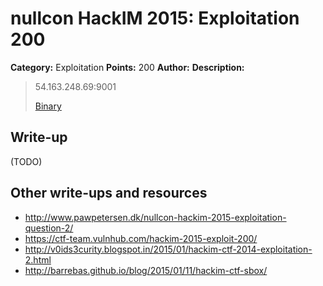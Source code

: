 # nullcon HackIM 2015: Exploitation 200

**Category:** Exploitation
**Points:** 200
**Author:**
**Description:**

> 54.163.248.69:9001
>
>	[Binary](sbox.tar.gz)

## Write-up

(TODO)

## Other write-ups and resources

* <http://www.pawpetersen.dk/nullcon-hackim-2015-exploitation-question-2/>
* <https://ctf-team.vulnhub.com/hackim-2015-exploit-200/>
* <http://v0ids3curity.blogspot.in/2015/01/hackim-ctf-2014-exploitation-2.html>
* <http://barrebas.github.io/blog/2015/01/11/hackim-ctf-sbox/>
